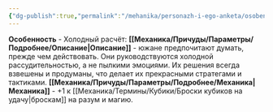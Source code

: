 ```yaml
---
{"dg-publish":true,"permalink":"/mehanika/personazh-i-ego-anketa/osobennosti-rasy/holodnyj-rasschyot/"}
---
```


**Особенность** - Холодный расчёт:
**[[Механика/Причуды/Параметры/Подробнее/Описание\|Описание]]** - южане предпочитают думать, прежде чем действовать. Они руководствуются холодной рассудительностью, а не пылкими эмоциями. Их решения всегда взвешены и продуманы, что делает их прекрасными стратегами и тактиками.
**[[Механика/Причуды/Параметры/Подробнее/Механика\|Механика]]** - +1 к [[Механика/Термины/Кубики/Броски кубиков на удачу\|броскам]] на разум и магию.